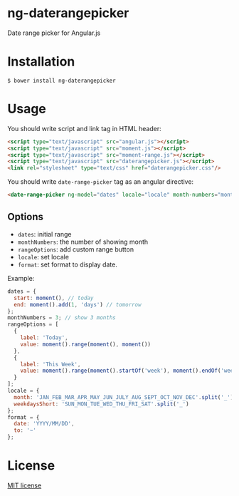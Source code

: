 ng-daterangepicker
==================

Date range picker for Angular.js

# Installation
```
$ bower install ng-daterangepicker
```

# Usage

You should write script and link tag in HTML header:
```html
<script type="text/javascript" src="angular.js"></script>
<script type="text/javascript" src="moment.js"></script>
<script type="text/javascript" src="moment-range.js"></script>
<script type="text/javascript" src="daterangepicker.js"></script>
<link rel="stylesheet" type="text/css" href="daterangepicker.css"/>
```
You should write `date-range-picker` tag as an angular directive:
```html
<date-range-picker ng-model="dates" locale="locale" month-numbers="monthNumbers" range-options="rangeOptions" format="format"></date-range-picker>
```

## Options
  - `dates`: initial range
  - `monthNumbers`: the number of showing month
  - `rangeOptions`: add custom range button
  - `locale`: set locale
  - `format`: set format to display date.

Example:
```javascript
dates = {
  start: moment(), // today
  end: moment().add(1, 'days') // tomorrow
};
monthNumbers = 3; // show 3 months
rangeOptions = [
  {
    label: 'Today',
    value: moment().range(moment(), moment())
  },
  {
    label: 'This Week',
    value: moment().range(moment().startOf('week'), moment().endOf('week'))
  }
];
locale = {
  month: 'JAN_FEB_MAR_APR_MAY_JUN_JULY_AUG_SEPT_OCT_NOV_DEC'.split('_'),
  weekdaysShort: 'SUN_MON_TUE_WED_THU_FRI_SAT'.split('_')
};
format = {
  date: 'YYYY/MM/DD',
  to: '~'
};
```

# License

[MIT license](LICENSE)
